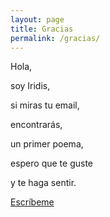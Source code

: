 ```yaml
---
layout: page
title: Gracias
permalink: /gracias/
---
```


Hola, 

soy Iridis, 

si miras tu email,

encontrarás, 

un primer poema,

espero que te guste

y te haga sentir.


<a href="mailto:hola@iridis.com">Escríbeme</a>  

